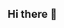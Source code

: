 ## Hi there 👋

<!--
**Maria-Myllene/Maria-Myllene** is a ✨ _special_ ✨ repository because its `README.md` (this file) appears on your GitHub profile.

Oi galera! :)
Here are some ideas to get you started:

- 🔭 I’m currently working on ...
- 🌱 I’m currently learning ...
- 👯 I’m looking to collaborate on ...
- 🤔 I’m looking for help with ...
- 💬 Ask me about ...
- 📫 How to reach me: ...
- 😄 Pronouns: ...
- ⚡ Fun fact: ...
-->
